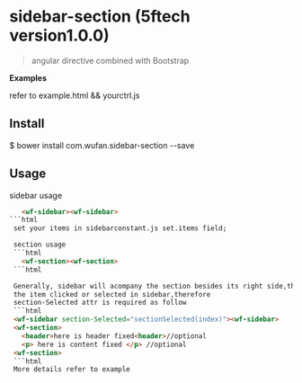 # sidebar-section (5ftech version1.0.0)
>angular directive combined with Bootstrap

**Examples**

refer to example.html && yourctrl.js


## Install

$ bower install com.wufan.sidebar-section --save

## Usage

  sidebar usage

 ```html
    <wf-sidebar><wf-sidebar>
 ```html
  set your items in sidebarconstant.js set.items field;

  section usage
  ```html
    <wf-section><wf-section>
  ```html

  Generally, sidebar will acompany the section besides its right side,the seciton can adjust to
  the item clicked or selected in sidebar,therefore
  section-Selected attr is required as follow
  ```html
  <wf-sidebar section-Selected="sectionSelected(index)"><wf-sidebar>
  <wf-section>
    <header>here is header fixed<header>//optional
    <p> here is content fixed </p> //optional
  <wf-section>
  ```html
  More details refer to example







